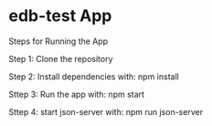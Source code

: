 # edb-test App

Steps for Running the App

Step 1: Clone the repository

Step 2: Install dependencies with: npm install

Sttep 3: Run the app with: npm start

Sttep 4: start json-server with: npm run json-server
